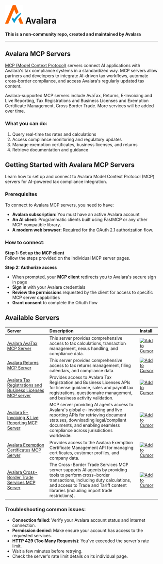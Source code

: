 
# <img src="A-Check.png" alt="A-Check" width="60"> Avalara

**This is a non-community repo, created and maintained by Avalara**
___

## Avalara MCP Servers


[MCP (Model Context Protocol)](https://modelcontextprotocol.io/docs/getting-started/intro)   servers connect AI applications with Avalara's tax compliance systems in a standardized way. MCP servers allow partners and developers to integrate AI-driven tax workflows, automate cross-border compliance, and access Avalara's regularly updated tax content.  

Avalara-supported MCP servers include AvaTax, Returns, E-Invoicing and Live Reporting, Tax Registrations and Business Licenses and Exemption Certificate Management, Cross Border Trade. More services will be added over time.



### What you can do:

1. Query real-time tax rates and calculations
2. Access compliance monitoring and regulatory updates
3. Manage exemption certificates, business licenses, and returns
4. Retrieve documentation and guidance


## Getting Started with Avalara MCP Servers

Learn how to set up and connect to Avalara Model Context Protocol (MCP) servers for AI-powered tax compliance integration.

### Prerequisites

To connect to Avalara MCP servers, you need to have:
* **Avalara subscription**: You must have an active Avalara account
* **An AI client**: Programmatic clients built using FastMCP or any other MCP-compatible library.
* **A modern web browser**: Required for the OAuth 2.1 authorization flow.



### How to connect:

**Step 1: Set up the MCP client**  
Follow the steps provided on the individual MCP server pages.

**Step 2: Authorize access**     
* When prompted, your **MCP client** redirects you to Avalara's secure sign in page
* **Sign in** with your Avalara credentials
* **Review the permissions** requested by the client for access to specific MCP server capabilities
* **Grant consent** to complete the OAuth flow  

## Available Servers


| Server | Description | Install |
|:-------|:------------|:--------|
| [Avalara AvaTax MCP Server](https://developer.avalara.com/mcp-servers/avatax/) | This server provides comprehensive access to tax calculations, transaction management, nexus handling, and compliance data. | <a href="https://cursor.com/en/install-mcp?name=avalara-avatax-mcp-server&config=eyJ1cmwiOiJodHRwczovL21jcC5hdmFsYXJhLmNvbS9hdmF0YXgifQ%3D%3D"><img src="https://developer.avalara.com/_next/static/images/cusrsorinstalldark-38837d7218a6c5107baf81b454bddd11.svg" alt="Add to Cursor"></a> |
| [Avalara Returns MCP Server](https://developer.avalara.com/mcp-servers/managed-returns/) | This server provides comprehensive access to tax returns management, filing calendars, and compliance data. | <a href="https://cursor.com/en/install-mcp?name=avalara-returns-mcp-server&config=eyJ1cmwiOiJodHRwczovL21jcC5hdmFsYXJhLmNvbS9yZXR1cm5zIn0%3D"><img src="https://developer.avalara.com/_next/static/images/cusrsorinstalldark-38837d7218a6c5107baf81b454bddd11.svg" alt="Add to Cursor"></a> |
| [Avalara Tax Registrations and Business Licenses MCP server](https://developer.avalara.com/mcp-servers/business_licensing/) | Provides access to Avalara Tax Registration and Business Licenses APIs for license guidance, sales and payroll tax registrations, questionnaire management, and business activity validation. | <a href="https://cursor.com/en/install-mcp?name=avalara-business-licensing-mcp-server&config=eyJ1cmwiOiJodHRwczovL21jcC5hdmFsYXJhLmNvbS9idXNpbmVzcy1saWNlbnNpbmcifQ%3D%3D"><img src="https://developer.avalara.com/_next/static/images/cusrsorinstalldark-38837d7218a6c5107baf81b454bddd11.svg" alt="Add to Cursor"></a> |
| [Avalara E-Invoicing & Live Reporting MCP Server](https://developer.avalara.com/mcp-servers/E-Invoicing/) | MCP server providing AI agents access to Avalara's global e-invoicing and live reporting APIs for retrieving document statuses, downloading legal/compliant documents, and enabling seamless compliance across jurisdictions worldwide. | <a href="https://cursor.com/en/install-mcp?name=avalara-e-invoicing-mcp-server&config=eyJ1cmwiOiJodHRwczovL21jcC5hdmFsYXJhLmNvbS9lLWludm9pY2luZyJ9"><img src="https://developer.avalara.com/_next/static/images/cusrsorinstalldark-38837d7218a6c5107baf81b454bddd11.svg" alt="Add to Cursor"></a> |
| [Avalara Exemption Certificates MCP Server](https://developer.avalara.com/mcp-servers/exemption-certificate-management/) | Provides access to the Avalara Exemption Certificate Management API for managing certificates, customer profiles, and company data. | <a href="https://cursor.com/en/install-mcp?name=avalara-exemption-certificates-mcp-server&config=eyJ1cmwiOiJodHRwczovL21jcC5hdmFsYXJhLmNvbS9leGVtcHRpb24tY2VydGlmaWNhdGVzIn0%3D"><img src="https://developer.avalara.com/_next/static/images/cusrsorinstalldark-38837d7218a6c5107baf81b454bddd11.svg" alt="Add to Cursor"></a> |
| [Avalara Cross-Border Trade Services MCP Server](https://developer.avalara.com/mcp-servers/cross-border/) | The Cross-Border Trade Services MCP server supports AI agents by providing tools to perform cross-border transactions, including duty calculations, and access to Trade and Tariff content libraries (including import trade restrictions). | <a href="https://cursor.com/en/install-mcp?name=avalara-cross-border-mcp-server&config=eyJ1cmwiOiJodHRwczovL21jcC5hdmFsYXJhLmNvbS9jcm9zcy1ib3JkZXIifQ%3D%3D"><img src="https://developer.avalara.com/_next/static/images/cusrsorinstalldark-38837d7218a6c5107baf81b454bddd11.svg" alt="Add to Cursor"></a> |


### Troubleshooting common issues:
* **Connection failed**: Verify your Avalara account status and internet connection.
* **Permission denied**: Make ensure your account has access to the requested services.
* **HTTP 429 (Too Many Requests)**: You've exceeded the server's rate limit.
* Wait a few minutes before retrying.
* Check the server's rate limit details on its individual page.
  



